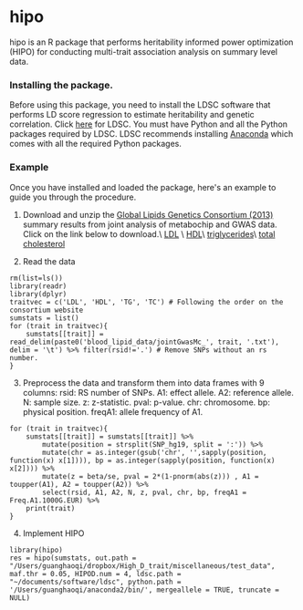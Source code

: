 # hipo

hipo is an R package that performs heritability informed power optimization (HIPO) for conducting multi-trait association analysis on summary level data.

### Installing the package.

Before using this package, you need to install the LDSC software that performs LD score regression to estimate heritability and genetic correlation. Click [here](https://github.com/bulik/ldsc) for LDSC. You must have Python and all the Python packages required by LDSC. LDSC recommends installing [Anaconda](https://store.continuum.io/cshop/anaconda/) which comes with all the required Python packages.

### Example 

Once you have installed and loaded the package, here's an example to guide you through the procedure.

1. Download and unzip the [Global Lipids Genetics Consortium (2013)](http://csg.sph.umich.edu/abecasis/public/lipids2013/) summary results from joint analysis of metabochip and GWAS data. Click on the link below to download.\\
[LDL](http://csg.sph.umich.edu/abecasis/public/lipids2013/jointGwasMc_LDL.txt.gz) \\
[HDL](http://csg.sph.umich.edu/abecasis/public/lipids2013/jointGwasMc_HDL.txt.gz)\\
[triglycerides](http://csg.sph.umich.edu/abecasis/public/lipids2013/jointGwasMc_TG.txt.gz)\\
[total cholesterol](http://csg.sph.umich.edu/abecasis/public/lipids2013/jointGwasMc_TC.txt.gz) 

2. Read the data
```{r}
rm(list=ls())
library(readr)
library(dplyr)
traitvec = c('LDL', 'HDL', 'TG', 'TC') # Following the order on the consortium website
sumstats = list()
for (trait in traitvec){
    sumstats[[trait]] = read_delim(paste0('blood_lipid_data/jointGwasMc_', trait, '.txt'), delim = '\t') %>% filter(rsid!='.') # Remove SNPs without an rs number.
}
```

3. Preprocess the data and transform them into data frames with 9 columns:
rsid: RS number of SNPs.
A1: effect allele.
A2: reference allele.
N: sample size.
z: z-statistic.
pval: p-value.
chr: chromosome.
bp: physical position.
freqA1: allele frequency of A1.
```{r}
for (trait in traitvec){
    sumstats[[trait]] = sumstats[[trait]] %>%
        mutate(position = strsplit(SNP_hg19, split = ':')) %>%
        mutate(chr = as.integer(gsub('chr', '',sapply(position, function(x) x[1]))), bp = as.integer(sapply(position, function(x) x[2]))) %>%
        mutate(z = beta/se, pval = 2*(1-pnorm(abs(z))) , A1 = toupper(A1), A2 = toupper(A2)) %>%
        select(rsid, A1, A2, N, z, pval, chr, bp, freqA1 = Freq.A1.1000G.EUR) %>%
    print(trait)
}
```

4. Implement HIPO
```{r}
library(hipo)
res = hipo(sumstats, out.path = "/Users/guanghaoqi/dropbox/High_D_trait/miscellaneous/test_data", maf.thr = 0.05, HIPOD.num = 4, ldsc.path = "~/documents/software/ldsc", python.path = '/Users/guanghaoqi/anaconda2/bin/', mergeallele = TRUE, truncate = NULL)

```


